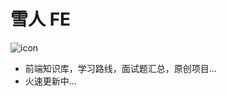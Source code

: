# 雪人 FE

![icon](https://snowblogimg-1309537252.cos.ap-nanjing.myqcloud.com/SnowmanFE/logo.png)

- 前端知识库，学习路线，面试题汇总，原创项目...
- 火速更新中...
